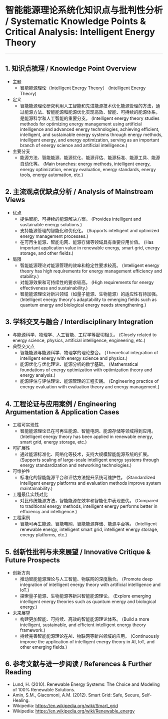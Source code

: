 # 智能能源理论系统化知识点与批判性分析 / Systematic Knowledge Points & Critical Analysis: Intelligent Energy Theory

---

## 1. 知识点梳理 / Knowledge Point Overview

- 主题
  - 智能能源理论（Intelligent Energy Theory）
      (Intelligent Energy Theory)
- 定义
  - 智能能源理论研究利用人工智能和先进能源技术优化能源管理的方法，通过能源方法、智能能源和能源优化实现高效、智能、可持续的能源体系，是能源科学和人工智能的重要分支。
      (Intelligent energy theory studies methods for optimizing energy management using artificial intelligence and advanced energy technologies, achieving efficient, intelligent, and sustainable energy systems through energy methods, intelligent energy, and energy optimization, serving as an important branch of energy science and artificial intelligence.)
- 主要分支
  - 能源方法、智能能源、能源优化、能源评估、能源标准、能源工具、能源自动化等。
      (Main branches: energy methods, intelligent energy, energy optimization, energy evaluation, energy standards, energy tools, energy automation, etc.)

## 2. 主流观点优缺点分析 / Analysis of Mainstream Views

- 优点
  - 提供智能、可持续的能源解决方案。
      (Provides intelligent and sustainable energy solutions.)
  - 支持能源管理的智能化和优化化。
      (Supports intelligent and optimized energy management processes.)
  - 在可再生能源、智能电网、能源存储等领域具有重要应用价值。
      (Has important application value in renewable energy, smart grid, energy storage, and other fields.)
- 局限
  - 智能能源理论对能源管理的效率和稳定性要求较高。
      (Intelligent energy theory has high requirements for energy management efficiency and stability.)
  - 对能源效果和可持续性的要求较高。
      (High requirements for energy effectiveness and sustainability.)
  - 智能能源理论对新兴领域（如量子能源、生物能源）的适应性有待加强。
      (Intelligent energy theory's adaptability to emerging fields such as quantum energy and biological energy needs strengthening.)

## 3. 学科交叉与融合 / Interdisciplinary Integration

- 与能源科学、物理学、人工智能、工程学等密切相关。
  (Closely related to energy science, physics, artificial intelligence, engineering, etc.)
- 典型交叉点
  - 智能能源与能源科学、物理学的理论整合。
      (Theoretical integration of intelligent energy with energy science and physics.)
  - 能源优化与优化理论、能源分析的数学基础。
      (Mathematical foundations of energy optimization with optimization theory and energy analysis.)
  - 能源评估与评估理论、能源管理的工程实践。
      (Engineering practice of energy evaluation with evaluation theory and energy management.)

## 4. 工程论证与应用案例 / Engineering Argumentation & Application Cases

- 工程可实现性
  - 智能能源理论已在可再生能源、智能电网、能源存储等领域得到应用。
      (Intelligent energy theory has been applied in renewable energy, smart grid, energy storage, etc.)
- 可扩展性
  - 通过能源标准化、网络化等技术，支持大规模智能能源系统的扩展。
      (Supports scaling of large-scale intelligent energy systems through energy standardization and networking technologies.)
- 可维护性
  - 标准化的智能能源平台和评估方法提升系统可维护性。
      (Standardized intelligent energy platforms and evaluation methods improve system maintainability.)
- 工程最佳实践对比
  - 对比传统能源方法，智能能源在效率和智能化中表现更优。
      (Compared to traditional energy methods, intelligent energy performs better in efficiency and intelligence.)
- 工程案例
  - 智能可再生能源、智能电网、智能能源存储、能源平台等。
      (Intelligent renewable energy, intelligent smart grid, intelligent energy storage, energy platforms, etc.)

## 5. 创新性批判与未来展望 / Innovative Critique & Future Prospects

- 创新方向
  - 推动智能能源理论与人工智能、物联网的深度融合。
      (Promote deep integration of intelligent energy theory with artificial intelligence and IoT.)
  - 探索量子能源、生物能源等新兴智能能源理论。
      (Explore emerging intelligent energy theories such as quantum energy and biological energy.)
- 未来展望
  - 构建更加智能、可持续、高效的智能能源理论体系。
      (Build a more intelligent, sustainable, and efficient intelligent energy theory framework.)
  - 持续完善智能能源理论在AI、物联网等新兴领域的应用。
      (Continuously improve the application of intelligent energy theory in AI, IoT, and other emerging fields.)

## 6. 参考文献与进一步阅读 / References & Further Reading

- Lund, H. (2010). Renewable Energy Systems: The Choice and Modeling of 100% Renewable Solutions.
- Amin, S.M., Giacomoni, A.M. (2012). Smart Grid: Safe, Secure, Self-Healing.
- Wikipedia: <https://en.wikipedia.org/wiki/Smart_grid>
- Wikipedia: <https://en.wikipedia.org/wiki/Renewable_energy>
